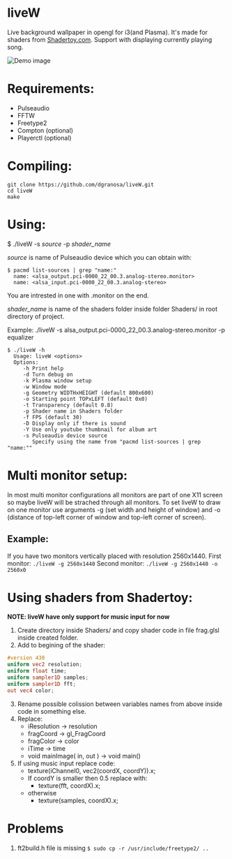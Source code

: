 # liveW
Live background wallpaper in opengl for i3(and Plasma). It's made for shaders from [Shadertoy.com](shadertoy.com).
Support with displaying currently playing song.

![Demo image](https://imgur.com/a/Bb8TlcX)

# Requirements:
 - Pulseaudio
 - FFTW
 - Freetype2
 - Compton (optional)
 - Playerctl (optional)
 
# Compiling:
```
git clone https://github.com/dgranosa/liveW.git
cd liveW
make
```

# Using:
$ ./liveW -s _source_ -p _shader_name_

_source_ is name of Pulseaudio device which you can obtain with:
```
$ pacmd list-sources | grep "name:"
  name: <alsa_output.pci-0000_22_00.3.analog-stereo.monitor>
  name: <alsa_input.pci-0000_22_00.3.analog-stereo>
```
You are intrested in one with .monitor on the end.

_shader_name_ is name of the shaders folder inside folder Shaders/ in root directory of project.

Example: ./liveW -s alsa_output.pci-0000_22_00.3.analog-stereo.monitor -p equalizer
```
$ ./liveW -h
  Usage: liveW <options>                                                      
  Options:                                                                    
     -h Print help
     -d Turn debug on
     -k Plasma window setup
     -w Window mode
     -g Geometry WIDTHxHEIGHT (default 800x600) 
     -o Starting point TOPxLEFT (default 0x0)
     -t Transparency (default 0.8)
     -p Shader name in Shaders folder 
     -f FPS (default 30)       
     -D Display only if there is sound
     -Y Use only youtube thumbnail for album art
     -s Pulseaudio device source
        Specify using the name from "pacmd list-sources | grep "name:""
```

# Multi monitor setup:
In most multi monitor configurations all monitors are part of one X11 screen so maybe liveW will be strached through all monitors.
To set liveW to draw on one monitor use arguments -g (set width and height of window) and -o (distance of top-left corner of window and top-left corner of screen).
## Example:
If you have two monitors vertically placed with resolution 2560x1440.
First monitor: ```./liveW -g 2560x1440```
Second monitor: ```./liveW -g 2560x1440 -o 2560x0```

# Using shaders from Shadertoy:
**NOTE: liveW have only support for music input for now**
  1. Create directory inside Shaders/ and copy shader code in file frag.glsl inside created folder.
  2. Add to begining of the shader:
   ```glsl
   #version 430
   uniform vec2 resolution;
   uniform float time;
   uniform sampler1D samples;
   uniform sampler1D fft;
   out vec4 color;
   ```
  3. Rename possible colission between variables names from above inside code in something else.
  4. Replace:
     - iResolution -> resolution
     - fragCoord -> gl_FragCoord
     - fragColor -> color
     - iTime -> time
     - void mainImage( in, out ) -> void main()
  5. If using music input replace code:
     - texture(iChannel0, vec2(coordX, coordY)).x;
     - If coordY is smaller then 0.5 replace with:
       - texture(fft, coordX).x;
     - otherwise
       - texture(samples, coordX).x;

# Problems
1. ft2build.h file is missing
  ```$ sudo cp -r /usr/include/freetype2/ ..```
